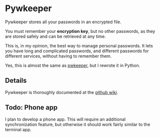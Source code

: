 # Pywkeeper

Pywkeeper stores all your passwords in an encrypted file.

You must remember your **encryption key**, but no other passwords, as they are stored safely and can be retrieved at any time.

This is, in my opinion, the best way to manage personal passwords. It lets you have long and complicated passwords, and different passwords for different services, without having to remember them.

Yes, this is almost the same as [pwkeeper](https://github.com/murr4y/pwkeeper/), but I rewrote it in Python.

## Details

Pywkeeper is thoroughly documented at the [github wiki](https://github.com/murr4y/pywkeeper/wiki).

## Todo: Phone app

I plan to develop a phone app. This will require an additional synchronization feature, but otherwise it should work fairly similar to the terminal app.
